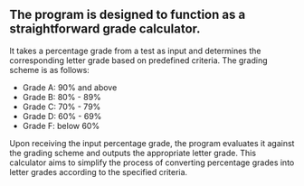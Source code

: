 <h2> The program is designed to function as a straightforward grade calculator.</h2> 

<p>
It takes a percentage grade from a test as input and determines the corresponding letter grade based on predefined criteria. The grading scheme is as follows:
</p>

<ul>
  <li>Grade A: 90% and above</li>
  <li>Grade B: 80% - 89%</li>
  <li>Grade C: 70% - 79%</li>
  <li>Grade D: 60% - 69%</li>
  <li>Grade F: below 60%</li>
</ul>

<p>
Upon receiving the input percentage grade, the program evaluates it against the grading scheme and outputs the appropriate letter grade. This calculator aims to simplify the process of converting percentage grades into letter grades according to the specified criteria.
</p>
